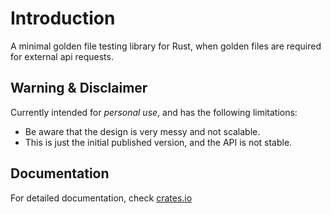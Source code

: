 # Introduction

A minimal golden file testing library for Rust,
when golden files are required for external api requests.

## Warning & Disclaimer

Currently intended for _personal use_, and has the following limitations:

- Be aware that the design is very messy and not scalable.
- This is just the initial published version, and the API is not stable.

## Documentation

For detailed documentation, check [crates.io](https://docs.rs/goldrust/latest/goldrust/)